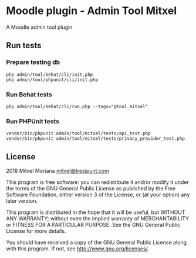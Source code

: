 # Moodle plugin - Admin Tool Mitxel

A Moodle admin tool plugin

## Run tests

### Prepare testing db

```
php admin/tool/behat/cli/init.php
php admin/tool/phpunit/cli/init.php
```

### Run Behat tests
```
php admin/tool/behat/cli/run.php --tags="@tool_mitxel"
```

### Run PHPUnit tests

```
vendor/bin/phpunit admin/tool/mitxel/tests/api_test.php
vendor/bin/phpunit admin/tool/mitxel/tests/privacy_provider_test.php
```

## License

2018 Mitxel Moriana <mitxel@tresipunt.com>

This program is free software: you can redistribute it and/or modify it under
the terms of the GNU General Public License as published by the Free Software
Foundation, either version 3 of the License, or (at your option) any later
version.

This program is distributed in the hope that it will be useful, but WITHOUT ANY
WARRANTY; without even the implied warranty of MERCHANTABILITY or FITNESS FOR A
PARTICULAR PURPOSE.  See the GNU General Public License for more details.

You should have received a copy of the GNU General Public License along with
this program.  If not, see <http://www.gnu.org/licenses/>.

